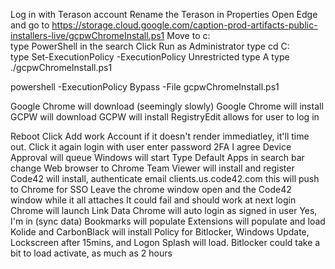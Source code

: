 
Log in with Terason account
Rename the Terason in Properties
Open Edge and go to https://storage.cloud.google.com/caption-prod-artifacts-public-installers-live/gcpwChromeInstall.ps1
Move to c:\
type PowerShell in the search
Click Run as Administrator
type cd C:\
type Set-ExecutionPolicy -ExecutionPolicy Unrestricted
type A
type ./gcpwChromeInstall.ps1

powershell -ExecutionPolicy Bypass -File gcpwChromeInstall.ps1

Google Chrome will download (seemingly slowly)
Google Chrome will install
GCPW will download
GCPW will install
RegistryEdit allows for user to log in


Reboot
Click Add work Account
if it doesn't render immediatley, it'll time out. Click it again
login with user
enter password
2FA
I agree
Device Approval will queue
Windows will start
Type Default Apps in search bar
	change Web browser to Chrome
Team Viewer will install and register
Code42 will install, authenticate
	email
	clients.us.code42.com
	this will push to Chrome for SSO
	Leave the chrome window open and the Code42 window while it all attaches
	It could fail and should work at next login
Chrome will launch
	Link Data
	Chrome will auto login as signed in user
	Yes, I'm in (sync data)
	Bookmarks will populate
	Extensions will populate and load
Kolide and CarbonBlack will install
Policy for Bitlocker, Windows Update, Lockscreen after 15mins, and Logon Splash will load.
	Bitlocker could take a bit to load activate, as much as 2 hours




